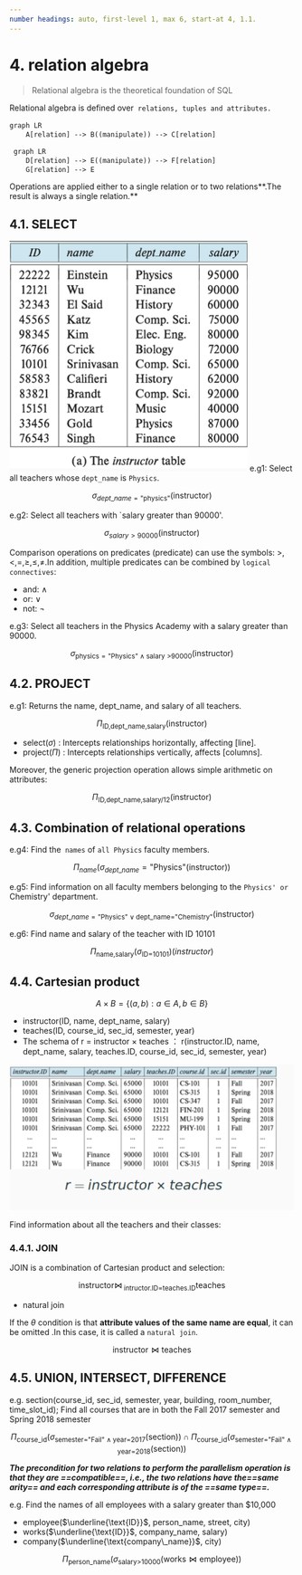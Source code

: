```yaml
---
number headings: auto, first-level 1, max 6, start-at 4, 1.1.
---
```

# 4. relation algebra

> Relational algebra is the theoretical foundation of SQL

Relational algebra is defined over`  relations, tuples and attributes. `

```mermaid
graph LR
    A[relation] --> B((manipulate)) --> C[relation]
```

```mermaid
 graph LR
    D[relation] --> E((manipulate)) --> F[relation]
    G[relation] --> E

```

Operations are applied either to a single relation or to two relations**.The result is always a single relation.**

## 4.1. SELECT

![attachments/Pasted image 20250306194715.png](attachments/Pasted%20image%2020250306194715.png)
e.g1: Select all teachers whose `dept_name` is `Physics`.

$$
\sigma_{dept\_name=\text{"physics"}}(\text{instructor})
$$

e.g2: Select all teachers with `salary greater than 90000'.

$$
\sigma_{salary>90000}(\text{instructor})
$$

Comparison operations on predicates (predicate) can use the symbols: $>, <, =, \geq,\leq,\neq$.In addition, multiple predicates can be combined by `logical connectives`:

- and: $\land$
- or:  $\lor$
- not: $\neg$

e.g3: Select all teachers in the Physics Academy with a salary greater than 90000.

$$
\sigma_{\text{physics}=\text{"Physics"} \land \text{salary >90000}}(\text{instructor})
$$

## 4.2. PROJECT

e.g1: Returns the name, dept_name, and salary of all teachers.

$$
\Pi_{\text{ID,dept\_name,salary}}(\text{instructor})
$$

- select($\sigma$) : Intercepts relationships horizontally, affecting [line].
- project($\Pi$) : Intercepts relationships vertically, affects [columns].

Moreover, the generic projection operation allows simple arithmetic on attributes:

$$
\Pi_{\text{ID,dept\_name,salary/12}}(\text{instructor})
$$

## 4.3. Combination of relational operations

e.g4: Find the`  names ` of `all Physics` faculty members.

$$
\Pi_{name}\left(\sigma_{dept\_name}=\text{"Physics"}\left(\text{instructor}\right)\right)
$$

e.g5: Find information on all faculty members belonging to the ` Physics' or  `Chemistry' department.

$$
\sigma_{dept\_name=\text{"Physics"} \lor \text{dept\_name="Chemistry"}}(\text{instructor})
$$

e.g6: Find name and salary of the teacher with ID 10101

$$
\Pi_{\text{name,salary}}(\sigma_{\text{ID=10101}})(instructor)
$$

## 4.4. Cartesian product

$$
A \times B = \{(a,b):a\in A,b\in B \}
$$

- instructor(ID, name, dept_name, salary)
- teaches(ID, course_id, sec_id, semester, year)
- The schema of r = instructor $\times$ teaches ： r(instructor.ID, name, dept_name, salary, teaches.ID, course_id, sec_id, semester, year)

![attachments/1741264274392.png](attachments/1741264274392.png)

Find information about all the teachers and their classes:

### 4.4.1. JOIN

JOIN is a combination of Cartesian product and selection:

$$
\text{instructor}  \bowtie_{\text{ intructor.ID=teaches.ID}}\text{teaches}
$$

- natural join

If the $\theta$ condition is that **attribute values of the same name are equal**, it can be omitted .In this case, it is called a `natural join`.

$$
\text{instructor} \bowtie  \text{teaches}
$$

## 4.5. UNION, INTERSECT, DIFFERENCE

e.g. section(course_id, sec_id, semester, year, building, room_number, time_slot_id); Find all courses that are in both the Fall 2017 semester and Spring 2018 semester

$$
\Pi_{\text{course\_id}}(\sigma_{\text{semester="Fail"}\land \text{year=2017}}(\text{section})) \cap\Pi_{\text{course\_id}}(\sigma_{\text{semester="Fail"}\land \text{year=2018}}(\text{section}))
$$

_**The precondition for two relations to perform the parallelism operation is that they are ==compatible==, i.e., the two relations have the==same arity== and each corresponding attribute is of the ==same type==.**_

e.g. Find the names of all employees with a salary greater than $10,000

- employee($\underline{\text{ID}}$, person_name, street, city)
- works($\underline{\text{ID}}$, company_name, salary)
- company($\underline{\text{company\_name}}$, city)

$$
\Pi_{\text{person\_name}}(\sigma_{\text{salary>10000}}(\text{works} \bowtie \text{employee}))
$$